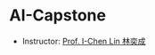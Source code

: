 # AI-Capstone
- Instructor: [Prof. I-Chen Lin 林奕成](https://robotics.nycu.edu.tw/tw/teachers/show.php?num=132&page=2)
